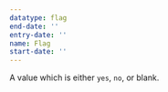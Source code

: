 ```yaml
---
datatype: flag
end-date: ''
entry-date: ''
name: Flag
start-date: ''
---
```


A value which is either `yes`, `no`, or blank.